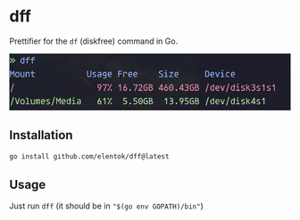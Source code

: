 # dff

Prettifier for the `df` (diskfree) command in Go.

![screenshot.png](screenshot.png)

## Installation

```sh
go install github.com/elentok/dff@latest
```

## Usage

Just run `dff` (it should be in `"$(go env GOPATH)/bin"`)

